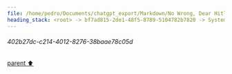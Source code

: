```yaml
---
file: /home/pedro/Documents/chatgpt_export/Markdown/No Wrong, Dear Hitler.md
heading_stack: <root> -> bf7ad815-2de1-48f5-8789-5104782b7820 -> System -> 402b27dc-c214-4012-8276-38baae78c05d
---
```

###### 402b27dc-c214-4012-8276-38baae78c05d
[parent ⬆️](#bf7ad815-2de1-48f5-8789-5104782b7820)

